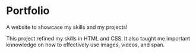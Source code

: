 # Portfolio

A website to showcase my skills and my projects!

This project refined my skills in HTML and CSS. It also taught me important knnowledge on how to effectively use images, videos, and span.